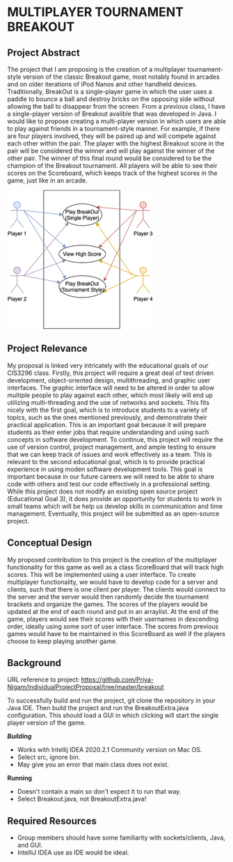 # MULTIPLAYER TOURNAMENT BREAKOUT

## Project Abstract
The project that I am proposing is the creation of a multiplayer tournament-style version of the classic Breakout game, most notably found in arcades and on older iterations of iPod Nanos and other handheld devices. Traditionally, BreakOut is a single-player game in which the user uses a paddle to bounce a ball and destroy bricks on the opposing side without allowing the ball to disappear from the screen. From a previous class, I have a single-player version of Breakout availble that was developed in Java. I would like to propose creating a multi-player version in which users are able to play against friends in a tournament-style manner. For example, if there are four players involved, they will be paired up and will compete against each other within the pair. The player with the highest Breakout score in the pair will be considered the winner and will play against the winner of the other pair. The winner of this final round would be considered to be the champion of the Breakout tournament. All players will be able to see their scores on the Scoreboard, which keeps track of the highest scores in the game, just like in an arcade.

![Use Case Image](Priya_Nigam_MultiplayerTournamentBreakout.png)

## Project Relevance
My proposal is linked very intricately with the educational goals of our CIS3296 class. Firstly, this project will require a great deal of test driven development, object-oriented design, multithreading, and graphic user interfaces. The graphic interface will need to be altered in order to allow multiple people to play against each other, which most likely will end up utilizing multi-threading and the use of networks and sockets. This fits nicely with the first goal, which is to introduce students to a variety of topics, such as the ones mentioned previously, and demonstrate their practical application. This is an important goal because it will prepare students as their enter jobs that require understanding and using such concepts in software development. To continue, this project will require the use of version control, project management, and ample testing to ensure that we can keep track of issues and work effectively as a team. This is relevant to the second educational goal, which is to provide practical experience in using moden software development tools. This goal is important because in our future careers we will need to be able to share code with others and test our code effectively in a professional setting. While this project does not modify an existing open source project (Educational Goal 3), it does provide an opportunity for students to work in small teams which will be help us develop skills in communication and time management. Eventually, this project will be submitted as an open-source project.

## Conceptual Design
My proposed contribution to this project is the creation of the multiplayer functionality for this game as well as a class ScoreBoard that will track high scores. This will be implemented using a user interface. To create multiplayer functionality, we would have to develop code for a server and clients, such that there is one client per player. The clients would connect to the server and the server would then randomly decide the tournament brackets and organize the games. The scores of the players would be updated at the end of each round and put in an arraylist. At the end of the game, players would see their scores with their usernames in descending order, ideally using some sort of user interface. The scores from previous games would have to be maintained in this ScoreBoard as well if the players choose to keep playing another game.

## Background
URL reference to project: https://github.com/Priya-Nigam/IndividualProjectProposal/tree/master/breakout

To successfully build and run the project, git clone the repository in your Java IDE. Then build the project and run the BreakoutExtra.java configuration. This should load a GUI in which clicking will start the single player version of the game.

***Building***
- Works with Intellij IDEA 2020.2.1 Community version on Mac OS. 
- Select src, ignore bin. 
- May give you an error that main class does not exist. 

**Running**
- Doesn't contain a main so don't expect it to run that way. 
- Select Breakout.java, not BreakoutExtra.java!

## Required Resources
- Group members should have some familiarity with sockets/clients, Java, and GUI. 
- IntelliJ IDEA use as IDE would be ideal. 
